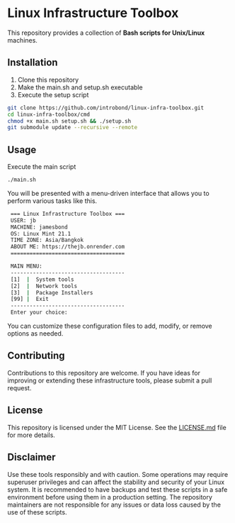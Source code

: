 # Linux Infrastructure Toolbox
This repository provides a collection of **Bash scripts for Unix/Linux** machines. 

## Installation
1. Clone this repository
2. Make the main.sh and setup.sh executable
3. Execute the setup script

```bash
git clone https://github.com/introbond/linux-infra-toolbox.git
cd linux-infra-toolbox/cmd
chmod +x main.sh setup.sh && ./setup.sh
git submodule update --recursive --remote
```

## Usage
Execute the main script
```bash
./main.sh
```

You will be presented with a menu-driven interface that allows you to perform various tasks like this.
```bash
 === Linux Infrastructure Toolbox === 
 USER: jb 
 MACHINE: jamesbond 
 OS: Linux Mint 21.1 
 TIME ZONE: Asia/Bangkok 
 ABOUT ME: https://thejb.onrender.com 
 ==================================== 

 MAIN MENU:
 ------------------------------------
 [1]  |  System tools
 [2]  |  Network tools
 [3]  |  Package Installers
 [99] |  Exit
 ------------------------------------
 Enter your choice:
```
You can customize these configuration files to add, modify, or remove options as needed.

## Contributing
Contributions to this repository are welcome. If you have ideas for improving or extending these infrastructure tools, please submit a pull request.

## License
This repository is licensed under the MIT License. See the [LICENSE.md](LICENSE.md) file for more details.

## Disclaimer
Use these tools responsibly and with caution. Some operations may require superuser privileges and can affect the stability and security of your Linux system. It is recommended to have backups and test these scripts in a safe environment before using them in a production setting. The repository maintainers are not responsible for any issues or data loss caused by the use of these scripts.
